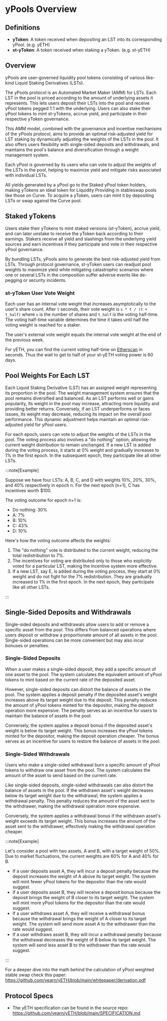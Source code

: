 # yPools Overview

## Definitions

- **yToken**: A token received when depositing an LST into its corresponding yPool. (e.g. yETH)
- **st-yToken**: A token received when staking a yToken. (e.g. st-yETH)

## Overview

yPools are user-governed liquidity pool tokens consisting of various like-kind Liquid Staking Derivatives (LSTs).

The yPools protocol is an Automated Market Maker (AMM) for LSTs. Each LST in the pool is priced according to the amount of underlying assets it represents. This lets users deposit their LSTs into the pool and receive yPool tokens pegged 1:1 with the underlying. Users can also stake their yPool tokens to mint st-yTokens, accrue yield, and participate in their respective yToken governance.

This AMM model, combined with the governance and incentive mechanisms of the yPools protocol, aims to provide an optimal risk-adjusted yield for LST staking by dynamically adjusting the weights of the LSTs in the pool. It also offers users flexibility with single-sided deposits and withdrawals, and maintains the pool's balance and diversification through a weight management system.

Each yPool is governed by its users who can vote to adjust the weights of the LSTs in the pool, helping to maximize yield and mitigate risks associated with individual LSTs.

All yields generated by a yPool go to the Staked yPool token holders, making yTokens an ideal token for Liquidity Providing in stableswap pools like those on Curve. To acquire a yToken, users can mint it by depositing LSTs or swap against the Curve pool.

## Staked yTokens

Users stake their yTokens to mint staked versions (st-yToken), accrue yield, and can later unstake to receive the yToken back according to their earnings. Stakers receive all yield and slashings from the underlying yield sources and earn incentives if they participate and vote in their respective yPool governance.

By bundling LSTs, yPools aims to generate the best risk-adjusted yield from LSTs. Through protocol governance, st-yToken users can readjust pool weights to maximize yield while mitigating catastrophic scenarios where one or several LSTs in the composition suffer adverse events like de-pegging or security incidents.

### st-yToken User Vote Weight

Each user has an internal vote weight that increases asymptotically to the user's share count. After `t` seconds, their vote weight is `s * t / (t + t_half)` where `s` is the number of shares and `t_half` is the voting half-time. The voting half-time variable determines the time it takes until half the voting weight is reached for a staker.

The user's external vote weight equals the internal vote weight at the end of the previous week.

For yETH, you can find the current voting half-time on [Etherscan](https://etherscan.io/address/0x583019fF0f430721aDa9cfb4fac8F06cA104d0B4#readContract#F20) in seconds. Thus the wait to get to half of your st-yETH voting power is 60 days.

## Pool Weights For Each LST

Each Liquid Staking Derivative (LST) has an assigned weight representing its proportion in the pool. The weight management system ensures that the pool remains diversified and balanced. As an LST performs well or gains popularity, its weight in the pool may increase, attracting more liquidity and providing better returns. Conversely, if an LST underperforms or faces issues, its weight may decrease, reducing its impact on the overall pool performance. This dynamic adjustment helps maintain an optimal risk-adjusted yield for yPool users.

For each epoch, users can vote to adjust the weights of the LSTs in the pool. The voting process also involves a "do nothing" option, allowing the current weight distribution to remain unchanged. If a new LST is added during the voting process, it starts at 0% weight and gradually increases to 1% in the first epoch. In the subsequent epoch, they participate like all other LSTs.

:::note[Example]

Suppose we have four LSTs: A, B, C, and D with weights 10%, 20%, 30%, and 40% respectively in epoch n. For the next epoch (n+1), C has incentives worth $100.

The voting outcome for epoch n+1 is:

- Do nothing: 30%
- A: 7%
- B: 10%
- C: 43%
- D: 10%

Here's how the voting outcome affects the weights:

1. The "do nothing" vote is distributed to the current weight, reducing the total redistribution to 7%.
2. The incentives for voting are distributed only to those who explicitly voted for a particular LST, making the incentive system more effective.
3. If a new LST, say E, is added during the voting process, they start at 0% weight and do not fight for the 7% redistribution. They are gradually increased to 1% in the first epoch. In the next epoch, they participate like all other LSTs.

:::

## Single-Sided Deposits and Withdrawals

Single-sided deposits and withdrawals allow users to add or remove a specific asset from the pool. This differs from balanced operations where users deposit or withdraw a proportionate amount of all assets in the pool. Single-sided operations can be more convenient but may also incur bonuses or penalties.

### Single-Sided Deposits

When a user makes a single-sided deposit, they add a specific amount of one asset to the pool. The system calculates the equivalent amount of yPool tokens to mint based on the current rate of the deposited asset.

However, single-sided deposits can distort the balance of assets in the pool. The system applies a deposit penalty if the deposited asset's weight increases above its target weight due to the deposit. This penalty reduces the amount of yPool tokens minted for the depositor, making the deposit operation more expensive. The penalty serves as an incentive for users to maintain the balance of assets in the pool.

Conversely, the system applies a deposit bonus if the deposited asset's weight is below its target weight. This bonus increases the yPool tokens minted for the depositor, making the deposit operation cheaper. The bonus serves as an incentive for users to restore the balance of assets in the pool.

### Single-Sided Withdrawals

Users who make a single-sided withdrawal burn a specific amount of yPool tokens to withdraw one asset from the pool. The system calculates the amount of the asset to send based on the current rate.

Like single-sided deposits, single-sided withdrawals can also distort the balance of assets in the pool. If the withdrawn asset's weight decreases below its target weight due to the withdrawal, the system applies a withdrawal penalty. This penalty reduces the amount of the asset sent to the withdrawer, making the withdrawal operation more expensive.

Conversely, the system applies a withdrawal bonus if the withdrawn asset's weight exceeds its target weight. This bonus increases the amount of the asset sent to the withdrawer, effectively making the withdrawal operation cheaper.

:::note[Example]

Let's consider a pool with two assets, A and B, with a target weight of 50%. Due to market fluctuations, the current weights are 60% for A and 40% for B.

- If a user deposits asset A, they will incur a deposit penalty because the deposit increases the weight of A above its target weight. The system will mint fewer yPool tokens for the depositor than the rate would suggest.
- If a user deposits asset B, they will receive a deposit bonus because the deposit brings the weight of B closer to its target weight. The system will mint more yPool tokens for the depositor than the rate would suggest.
- If a user withdraws asset A, they will receive a withdrawal bonus because the withdrawal brings the weight of A closer to its target weight. The system will send more asset A to the withdrawer than the rate would suggest.
- If a user withdraws asset B, they will incur a withdrawal penalty because the withdrawal decreases the weight of B below its target weight. The system will send less asset B to the withdrawer than the rate would suggest.

:::

For a deeper dive into the math behind the calculation of yPool weighted stable swap check this paper: https://github.com/yearn/yETH/blob/main/whitepaper/derivation.pdf

## Protocol Specs

- The yETH specification can be found in the source repo: https://github.com/yearn/yETH/blob/main/SPECIFICATION.md
